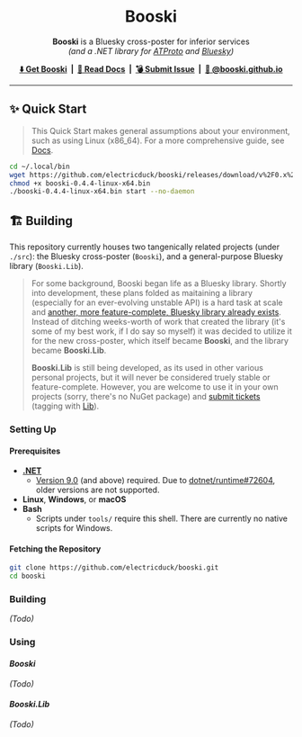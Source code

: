 <h1 align="center">
    Booski
</h1>

<p align="center">
    <strong>Booski</strong> is a Bluesky cross-poster for inferior services<br /><em>(and a .NET library for <a href="https://atproto.com/">ATProto</a> and <a href="https://bsky.social/">Bluesky</a>)</em>
</p>

<p align="center">
    <strong>
        <a href="https://github.com/electricduck/booski/releases/latest">⬇️ Get Booski</a> &nbsp;|&nbsp;
        <a href="https://github.com/electricduck/booski/wiki">📖 Read Docs</a> &nbsp;|&nbsp;
        <a href="https://github.com/electricduck/booski/issues/new">💣 Submit Issue</a> &nbsp;|&nbsp;
        <a href="https://bsky.app/profile/booski.github.io">🦋 @booski.github.io</a>
    </strong>
</p>

<hr />

## ✨ Quick Start

>  This Quick Start makes general assumptions about your environment, such as using Linux (x86_64). For a more comprehensive guide, see [Docs](https://github.com/electricduck/booski/wiki).

```sh
cd ~/.local/bin
wget https://github.com/electricduck/booski/releases/download/v%2F0.x%2F0.4.4/booski-0.4.4-linux-x64.bin
chmod +x booski-0.4.4-linux-x64.bin
./booski-0.4.4-linux-x64.bin start --no-daemon
```

## 🏗️ Building

This repository currently houses two tangenically related projects (under `./src`): the Bluesky cross-poster (`Booski`), and a general-purpose Bluesky library (`Booski.Lib`).

> For some background, Booski began life as a Bluesky library. Shortly into development, these plans folded as maitaining a library (especially for an ever-evolving unstable API) is a hard task at scale and [another, more feature-complete, Bluesky library already exists](https://github.com/drasticactions/FishyFlip). Instead of ditching weeks-worth of work that created the library (it's some of my best work, if I do say so myself) it was decided to utilize it for the new cross-poster, which itself became **Booski**, and the library became **Booski.Lib**.
>
> **Booski.Lib** is still being developed, as its used in other various personal projects, but it will never be considered truely stable or feature-complete. However, you are welcome to use it in your own projects (sorry, there's no NuGet package) and [submit tickets]([https://github.com/electricduck/booski/labels/Lib](https://github.com/electricduck/booski/issues/new)) (tagging with [Lib](https://github.com/electricduck/booski/labels/Lib)).

### Setting Up

#### Prerequisites

* **[.NET](https://dotnet.microsoft.com/)**
   * [Version 9.0](https://dotnet.microsoft.com/en-us/download/dotnet/9.0) (and above) required. Due to [dotnet/runtime#72604](https://github.com/dotnet/runtime/issues/72604#issuecomment-1440708052), older versions are not supported.
* **Linux**, **Windows**, or **macOS**
* **Bash**
   * Scripts under `tools/` require this shell. There are currently no native scripts for Windows.

#### Fetching the Repository

```sh
git clone https://github.com/electricduck/booski.git
cd booski
```

### Building

_(Todo)_

### Using

#### _Booski_

_(Todo)_

#### _Booski.Lib_

_(Todo)_

<!--
## 🤝 Acknowledgements

_(Todo)_
-->
